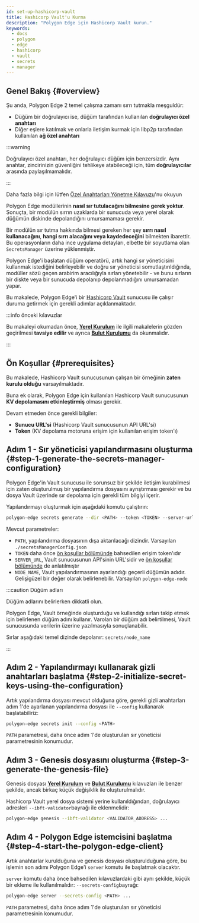 ```yaml
---
id: set-up-hashicorp-vault
title: Hashicorp Vault'u Kurma
description: "Polygon Edge için Hashicorp Vault kurun."
keywords:
  - docs
  - polygon
  - edge
  - hashicorp
  - vault
  - secrets
  - manager
---
```


## Genel Bakış {#overview}

Şu anda, Polygon Edge 2 temel çalışma zamanı sırrı tutmakla meşguldür:
* Düğüm bir doğrulayıcı ise, düğüm tarafından kullanılan **doğrulayıcı özel anahtarı**
* Diğer eşlere katılmak ve onlarla iletişim kurmak için libp2p tarafından kullanılan **ağ özel anahtarı**

:::warning

Doğrulayıcı özel anahtarı, her doğrulayıcı düğüm için benzersizdir. Aynı anahtar, zincirinizin güvenliğini tehlikeye atabileceği için, tüm <b>doğrulayıcılar</b> arasında paylaşılmamalıdır.

:::

Daha fazla bilgi için lütfen [Özel Anahtarları Yönetme Kılavuzu](/docs/edge/configuration/manage-private-keys)'nu okuyun

Polygon Edge modüllerinin **nasıl sır tutulacağını bilmesine gerek yoktur**. Sonuçta, bir modülün
sırrın uzaklarda bir sunucuda veya yerel olarak düğümün diskinde depolandığını umursamaması gerekir.

Bir modülün sır tutma hakkında bilmesi gereken her şey **sırrı nasıl kullanacağını**, **hangi sırrı alacağını
veya kaydedeceğini** bilmekten ibarettir. Bu operasyonların daha ince uygulama detayları, elbette bir soyutlama olan `SecretsManager` üzerine yüklenmiştir.

Polygon Edge'i başlatan düğüm operatörü, artık hangi sır yöneticisini kullanmak istediğini belirleyebilir ve
doğru sır yöneticisi somutlaştırıldığında, modüller sözü geçen arabirim aracılığıyla sırları yönetebilir -
ve bunu sırların bir diskte veya bir sunucuda depolanıp depolanmadığını umursamadan yapar.

Bu makalede, Polygon Edge'i bir [Hashicorp Vault](https://www.vaultproject.io/) sunucusu ile çalışır duruma getirmek için gerekli adımlar açıklanmaktadır.

:::info önceki kılavuzlar

Bu makaleyi okumadan önce, [**Yerel Kurulum**](/docs/edge/get-started/set-up-ibft-locally) ile ilgili makalelerin gözden geçirilmesi **tavsiye edilir**
ve ayrıca [**Bulut Kurulumu**](/docs/edge/get-started/set-up-ibft-on-the-cloud) da okunmalıdır.

:::


## Ön Koşullar {#prerequisites}

Bu makalede, Hashicorp Vault sunucusunun çalışan bir örneğinin **zaten kurulu olduğu** varsayılmaktadır.

Buna ek olarak, Polygon Edge için kullanılan Hashicorp Vault sunucusunun **KV depolamasını etkinleştirmiş** olması gerekir.

Devam etmeden önce gerekli bilgiler:
* **Sunucu URL'si** (Hashicorp Vault sunucusunun API URL'si)
* **Token** (KV depolama motoruna erişim için kullanılan erişim token'ı)

## Adım 1 - Sır yöneticisi yapılandırmasını oluşturma {#step-1-generate-the-secrets-manager-configuration}

Polygon Edge'in Vault sunucusu ile sorunsuz bir şekilde iletişim kurabilmesi için zaten oluşturulmuş bir yapılandırma dosyasını ayrıştırması gerekir
ve bu dosya Vault üzerinde sır depolama için gerekli tüm bilgiyi içerir.

Yapılandırmayı oluşturmak için aşağıdaki komutu çalıştırın:

```bash
polygon-edge secrets generate --dir <PATH> --token <TOKEN> --server-url <SERVER_URL> --name <NODE_NAME>
```

Mevcut parametreler:
* `PATH`, yapılandırma dosyasının dışa aktarılacağı dizindir. Varsayılan `./secretsManagerConfig.json`
* `TOKEN` daha önce [ön koşullar bölümünde](/docs/edge/configuration/secret-managers/set-up-hashicorp-vault#prerequisites) bahsedilen erişim token'ıdır
* `SERVER_URL`, Vault sunucusunun API'sinin URL'sidir ve [ön koşullar bölümünde](/docs/edge/configuration/secret-managers/set-up-hashicorp-vault#prerequisites) de anlatılmıştır
* `NODE_NAME`, Vault yapılandırmasının ayarlandığı geçerli düğümün adıdır. Gelişigüzel bir değer olarak belirlenebilir. Varsayılan `polygon-edge-node`

:::caution Düğüm adları

Düğüm adlarını belirlerken dikkatli olun.

Polygon Edge, Vault örneğinde oluşturduğu ve kullandığı sırları takip etmek için belirlenen düğüm adını kullanır.
Varolan bir düğüm adı belirtilmesi, Vault sunucusunda verilerin üzerine yazılmasıyla sonuçlanabilir.

Sırlar aşağıdaki temel dizinde depolanır: `secrets/node_name`

:::

## Adım 2 - Yapılandırmayı kullanarak gizli anahtarları başlatma {#step-2-initialize-secret-keys-using-the-configuration}

Artık yapılandırma dosyası mevcut olduğuna göre, gerekli gizli anahtarları
adım 1'de ayarlanan yapılandırma dosyası ile `--config` kullanarak başlatabiliriz:

```bash
polygon-edge secrets init --config <PATH>
```

`PATH` parametresi, daha önce adım 1'de oluşturulan sır yöneticisi parametresinin konumudur.

## Adım 3 - Genesis dosyasını oluşturma {#step-3-generate-the-genesis-file}

Genesis dosyası [**Yerel Kurulum**](/docs/edge/get-started/set-up-ibft-locally)
ve [**Bulut Kurulumu**](/docs/edge/get-started/set-up-ibft-on-the-cloud) kılavuzları ile benzer şekilde, ancak birkaç küçük değişiklik ile oluşturulmalıdır.

Hashicorp Vault yerel dosya sistemi yerine kullanıldığından, doğrulayıcı adresleri `--ibft-validator`bayrağı ile eklenmelidir:
```bash
polygon-edge genesis --ibft-validator <VALIDATOR_ADDRESS> ...
```

## Adım 4 - Polygon Edge istemcisini başlatma {#step-4-start-the-polygon-edge-client}

Artık anahtarlar kurulduğuna ve genesis dosyası oluşturulduğuna göre, bu işlemin son adımı
Polygon Edge'i `server` komutu ile başlatmak olacaktır.

`server` komutu daha önce bahsedilen kılavuzlardaki gibi aynı şekilde, küçük bir ekleme ile kullanılmalıdır: `--secrets-config`bayrağı:
```bash
polygon-edge server --secrets-config <PATH> ...
```

`PATH` parametresi, daha önce adım 1'de oluşturulan sır yöneticisi parametresinin konumudur.